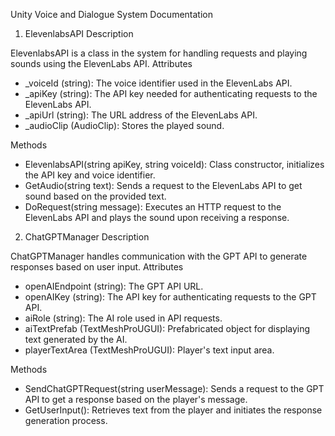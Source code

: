 Unity Voice and Dialogue System Documentation

1. ElevenlabsAPI
Description

ElevenlabsAPI is a class in the system for handling requests and playing sounds using the ElevenLabs API.
Attributes

   * _voiceId (string): The voice identifier used in the ElevenLabs API.
   * _apiKey (string): The API key needed for authenticating requests to the ElevenLabs API.
   * _apiUrl (string): The URL address of the ElevenLabs API.
   * _audioClip (AudioClip): Stores the played sound.

Methods

   * ElevenlabsAPI(string apiKey, string voiceId): Class constructor, initializes the API key and voice identifier.
   * GetAudio(string text): Sends a request to the ElevenLabs API to get sound based on the provided text.
   * DoRequest(string message): Executes an HTTP request to the ElevenLabs API and plays the sound upon receiving a response.

2. ChatGPTManager
Description

ChatGPTManager handles communication with the GPT API to generate responses based on user input.
Attributes

   * openAIEndpoint (string): The GPT API URL.
   * openAIKey (string): The API key for authenticating requests to the GPT API.
   * aiRole (string): The AI role used in API requests.
   * aiTextPrefab (TextMeshProUGUI): Prefabricated object for displaying text generated by the AI.
   * playerTextArea (TextMeshProUGUI): Player's text input area.

Methods

   * SendChatGPTRequest(string userMessage): Sends a request to the GPT API to get a response based on the player's message.
   * GetUserInput(): Retrieves text from the player and initiates the response generation process.
